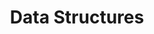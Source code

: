 ---
title: "Data Structures"
description: "A collection of the projects done in my compilers course using Flex, Bison, and MIPS."
technologies: ["c++"]
draft: false
---